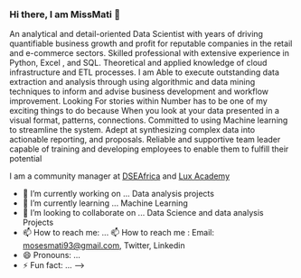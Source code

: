 ### Hi there, I am MissMati 👋

An analytical and detail-oriented Data Scientist with years of driving quantifiable business growth and profit for reputable companies in the retail and
e-commerce sectors. Skilled professional with extensive experience in Python, Excel , and SQL. Theoretical and applied knowledge of cloud infrastructure and ETL processes. I am Able to execute outstanding data extraction and analysis through using algorithmic and data mining techniques to inform and advise business development and workflow improvement.
Looking For stories within Number has to be one of my exciting things to do because When you look at your data presented in a visual format, patterns, connections. 
Committed to using Machine learning to streamline the system. Adept at synthesizing complex data into actionable reporting, and proposals.  Reliable and supportive team leader capable of training and developing employees to enable them to fulfill their potential


I am a community manager at [DSEAfrica](https://twitter.com/DSEAfrica) and  [Lux Academy](https://twitter.com/lux_academy)

- 🔭 I’m currently working on ... Data analysis projects 
- 🌱 I’m currently learning ... Machine Learning 
- 👯 I’m looking to collaborate on ... Data Science and data analysis  Projects 
- 📫 How to reach me: ... 📫 How to reach me : Email: mosesmati93@gmail.com, Twitter, Linkedin
- 😄 Pronouns: ...
- ⚡ Fun fact: ...
-->

